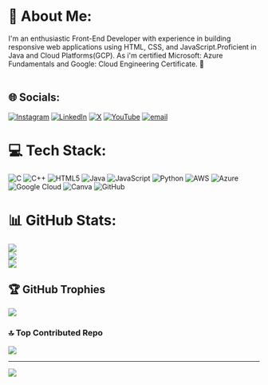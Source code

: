 # 💫 About Me:
I'm an enthusiastic Front-End Developer with experience in building responsive web applications using HTML, CSS, and JavaScript.Proficient in Java and Cloud Platforms(GCP). As i'm certified Microsoft: Azure Fundamentals and Google: Cloud Engineering Certificate.   🧩<br><br>


## 🌐 Socials:
[![Instagram](https://img.shields.io/badge/Instagram-%23E4405F.svg?logo=Instagram&logoColor=white)](https://instagram.com/___mr.roy__07) [![LinkedIn](https://img.shields.io/badge/LinkedIn-%230077B5.svg?logo=linkedin&logoColor=white)](https://linkedin.com/in/saurabh-roy-maa07) [![X](https://img.shields.io/badge/X-black.svg?logo=X&logoColor=white)](https://x.com/Mr__ROY__07) [![YouTube](https://img.shields.io/badge/YouTube-%23FF0000.svg?logo=YouTube&logoColor=white)](https://youtube.com/@Mr.roy_07) [![email](https://img.shields.io/badge/Email-D14836?logo=gmail&logoColor=white)](mailto:saurabhroy0107@gmail.com) 

# 💻 Tech Stack:
![C](https://img.shields.io/badge/c-%2300599C.svg?style=plastic&logo=c&logoColor=white) ![C++](https://img.shields.io/badge/c++-%2300599C.svg?style=plastic&logo=c%2B%2B&logoColor=white) ![HTML5](https://img.shields.io/badge/html5-%23E34F26.svg?style=plastic&logo=html5&logoColor=white) ![Java](https://img.shields.io/badge/java-%23ED8B00.svg?style=plastic&logo=openjdk&logoColor=white) ![JavaScript](https://img.shields.io/badge/javascript-%23323330.svg?style=plastic&logo=javascript&logoColor=%23F7DF1E) ![Python](https://img.shields.io/badge/python-3670A0?style=plastic&logo=python&logoColor=ffdd54) ![AWS](https://img.shields.io/badge/AWS-%23FF9900.svg?style=plastic&logo=amazon-aws&logoColor=white) ![Azure](https://img.shields.io/badge/azure-%230072C6.svg?style=plastic&logo=microsoftazure&logoColor=white) ![Google Cloud](https://img.shields.io/badge/GoogleCloud-%234285F4.svg?style=plastic&logo=google-cloud&logoColor=white) ![Canva](https://img.shields.io/badge/Canva-%2300C4CC.svg?style=plastic&logo=Canva&logoColor=white) ![GitHub](https://img.shields.io/badge/github-%23121011.svg?style=plastic&logo=github&logoColor=white)
# 📊 GitHub Stats:
![](https://github-readme-stats.vercel.app/api?username=MrRoy-07&theme=default_repocard&hide_border=true&include_all_commits=true&count_private=false)<br/>
![](https://nirzak-streak-stats.vercel.app/?user=MrRoy-07&theme=default_repocard&hide_border=true)<br/>
![](https://github-readme-stats.vercel.app/api/top-langs/?username=MrRoy-07&theme=default_repocard&hide_border=true&include_all_commits=true&count_private=false&layout=compact)

## 🏆 GitHub Trophies
![](https://github-profile-trophy.vercel.app/?username=MrRoy-07&theme=radical&no-frame=false&no-bg=false&margin-w=4)

### 🔝 Top Contributed Repo
![](https://github-contributor-stats.vercel.app/api?username=MrRoy-07&limit=5&theme=default&combine_all_yearly_contributions=true)

---
[![](https://visitcount.itsvg.in/api?id=MrRoy-07&icon=0&color=0)](https://visitcount.itsvg.in)

<!-- Proudly created with GPRM ( https://gprm.itsvg.in ) -->
